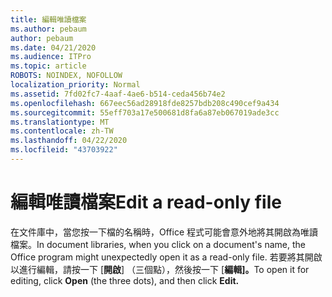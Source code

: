 ```yaml
---
title: 編輯唯讀檔案
ms.author: pebaum
author: pebaum
ms.date: 04/21/2020
ms.audience: ITPro
ms.topic: article
ROBOTS: NOINDEX, NOFOLLOW
localization_priority: Normal
ms.assetid: 7fd02fc7-4aaf-4ae6-b514-ceda456b74e2
ms.openlocfilehash: 667eec56ad28918fde8257bdb208c490cef9a434
ms.sourcegitcommit: 55eff703a17e500681d8fa6a87eb067019ade3cc
ms.translationtype: MT
ms.contentlocale: zh-TW
ms.lasthandoff: 04/22/2020
ms.locfileid: "43703922"
---
```

# <a name="edit-a-read-only-file"></a><span data-ttu-id="7c55f-102">編輯唯讀檔案</span><span class="sxs-lookup"><span data-stu-id="7c55f-102">Edit a read-only file</span></span>

<span data-ttu-id="7c55f-103">在文件庫中，當您按一下檔的名稱時，Office 程式可能會意外地將其開啟為唯讀檔案。</span><span class="sxs-lookup"><span data-stu-id="7c55f-103">In document libraries, when you click on a document's name, the Office program might unexpectedly open it as a read-only file.</span></span> <span data-ttu-id="7c55f-104">若要將其開啟以進行編輯，請按一下 [**開啟**] （三個點），然後按一下 [**編輯]。**</span><span class="sxs-lookup"><span data-stu-id="7c55f-104">To open it for editing, click **Open** (the three dots), and then click **Edit.**</span></span>
  

